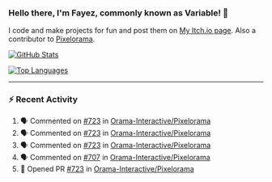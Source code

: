 ### Hello there, I'm Fayez, commonly known as Variable! 👋
I code and make projects for fun and post them on [My Itch.io page](https://variable-industries.itch.io/). Also a contributor to [Pixelorama](https://github.com/Orama-Interactive/Pixelorama).

[![GitHub Stats](https://github-readme-stats.vercel.app/api/?username=Variable-ind&show_icons=true&theme=merko)](https://github.com/anuraghazra/github-readme-stats)

[![Top Languages](https://github-readme-stats.vercel.app/api/top-langs/?username=Variable-ind&layout=compact&theme=merko)](https://github.com/anuraghazra/github-readme-stats)

---

### :zap: Recent Activity

<!--START_SECTION:activity-->
1. 🗣 Commented on [#723](https://github.com/Orama-Interactive/Pixelorama/issues/723) in [Orama-Interactive/Pixelorama](https://github.com/Orama-Interactive/Pixelorama)
2. 🗣 Commented on [#723](https://github.com/Orama-Interactive/Pixelorama/issues/723) in [Orama-Interactive/Pixelorama](https://github.com/Orama-Interactive/Pixelorama)
3. 🗣 Commented on [#723](https://github.com/Orama-Interactive/Pixelorama/issues/723) in [Orama-Interactive/Pixelorama](https://github.com/Orama-Interactive/Pixelorama)
4. 🗣 Commented on [#707](https://github.com/Orama-Interactive/Pixelorama/issues/707) in [Orama-Interactive/Pixelorama](https://github.com/Orama-Interactive/Pixelorama)
5. 💪 Opened PR [#723](https://github.com/Orama-Interactive/Pixelorama/pull/723) in [Orama-Interactive/Pixelorama](https://github.com/Orama-Interactive/Pixelorama)
<!--END_SECTION:activity-->

<!--
**Variable-ind/Variable-ind** is a ✨ _special_ ✨ repository because its `README.md` (this file) appears on your GitHub profile.

Here are some ideas to get you started:
- 🌱 I’m currently studying at ...
- 🔭 I’m currently working on ...
- 👯 I’m looking to collaborate on ...
- 🤔 I’m looking for help with ...
- 💬 Ask me about ...
- 📫 How to reach me: ...
- ⚡ Fun fact: ...
-->
